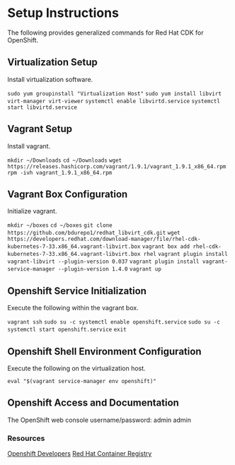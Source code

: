 # Setup Instructions
The following provides generalized commands for Red Hat CDK for OpenShift.

## Virtualization Setup
Install virtualization software.

`sudo yum groupinstall "Virtualization Host"`
`sudo yum install libvirt virt-manager virt-viewer`
`systemctl enable libvirtd.service`
`systemctl start libvirtd.service`

## Vagrant Setup
Install vagrant.

`mkdir ~/Downloads`
`cd ~/Downloads`
`wget https://releases.hashicorp.com/vagrant/1.9.1/vagrant_1.9.1_x86_64.rpm`
`rpm -ivh vagrant_1.9.1_x86_64.rpm`

## Vagrant Box Configuration
Initialize vagrant.

`mkdir ~/boxes`
`cd ~/boxes`
`git clone https://github.com/bdurepo1/redhat_libvirt_cdk.git`
`wget https://developers.redhat.com/download-manager/file/rhel-cdk-kubernetes-7-33.x86_64.vagrant-libvirt.box`
`vagrant box add rhel-cdk-kubernetes-7-33.x86_64.vagrant-libvirt.box rhel`
`vagrant plugin install vagrant-libvirt --plugin-version 0.037`
`vagrant plugin install vagrant-service-manager --plugin-version 1.4.0`
`vagrant up`

## Openshift Service Initialization
Execute the following within the vagrant box.

`vagrant ssh`
`sudo su -c systemctl enable openshift.service`
`sudo su -c systemctl start openshift.service`
`exit`

## Openshift Shell Environment Configuration
Execute the following on the virtualization host.

`eval "$(vagrant service-manager env openshift)"`

## Openshift Access and Documentation
The OpenShift web console username/password: admin admin

### Resources
[Openshift Developers](https://developers.openshift.com/)
[Red Hat Container Registry](https://access.redhat.com/containers)
